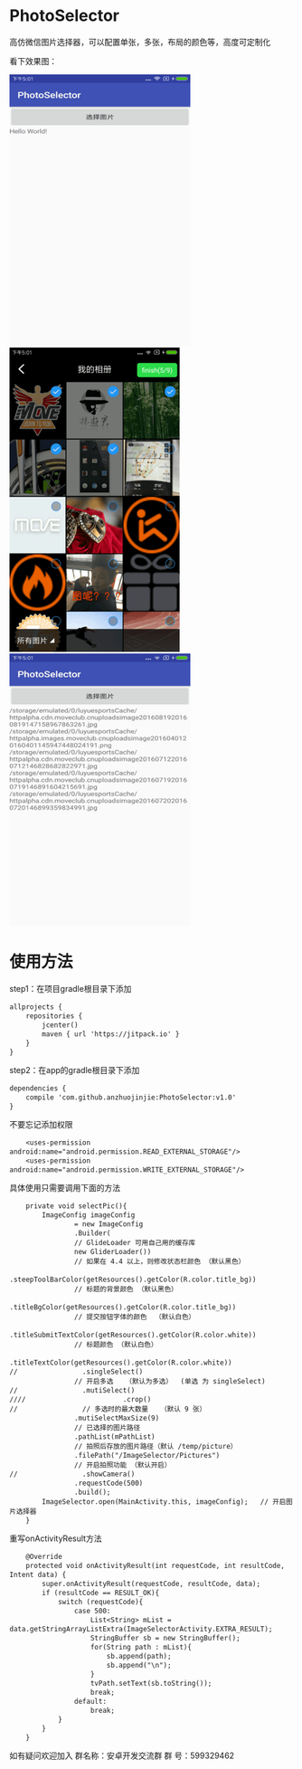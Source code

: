


# PhotoSelector

高仿微信图片选择器，可以配置单张，多张，布局的颜色等，高度可定制化

看下效果图：

![](https://github.com/anzhuojinjie/PhotoSelector/blob/master/img/1.png)  
![](https://github.com/anzhuojinjie/PhotoSelector/blob/master/img/2.png)  
![](https://github.com/anzhuojinjie/PhotoSelector/blob/master/img/3.png)  

# 使用方法

step1：在项目gradle根目录下添加

```
allprojects {
    repositories {
        jcenter()
        maven { url 'https://jitpack.io' }
    }
}
```
step2：在app的gradle根目录下添加

``` 
dependencies {
    compile 'com.github.anzhuojinjie:PhotoSelector:v1.0'
}
```
不要忘记添加权限

``` 
    <uses-permission android:name="android.permission.READ_EXTERNAL_STORAGE"/>
    <uses-permission android:name="android.permission.WRITE_EXTERNAL_STORAGE"/>
```

具体使用只需要调用下面的方法

```
    private void selectPic(){
        ImageConfig imageConfig
                = new ImageConfig
                .Builder(
                // GlideLoader 可用自己用的缓存库
                new GliderLoader())
                // 如果在 4.4 以上，则修改状态栏颜色 （默认黑色）
                .steepToolBarColor(getResources().getColor(R.color.title_bg))
                // 标题的背景颜色 （默认黑色）
                .titleBgColor(getResources().getColor(R.color.title_bg))
                // 提交按钮字体的颜色  （默认白色）
                .titleSubmitTextColor(getResources().getColor(R.color.white))
                // 标题颜色 （默认白色）
                .titleTextColor(getResources().getColor(R.color.white))
//                .singleSelect()
                // 开启多选   （默认为多选）  (单选 为 singleSelect)
//                .mutiSelect()
////                        .crop()
//                // 多选时的最大数量   （默认 9 张）
                .mutiSelectMaxSize(9)
                // 已选择的图片路径
                .pathList(mPathList)
                // 拍照后存放的图片路径（默认 /temp/picture）
                .filePath("/ImageSelector/Pictures")
                // 开启拍照功能 （默认开启）
//                .showCamera()
                .requestCode(500)
                .build();
        ImageSelector.open(MainActivity.this, imageConfig);   // 开启图片选择器
    }
```

重写onActivityResult方法

``` 
    @Override
    protected void onActivityResult(int requestCode, int resultCode, Intent data) {
        super.onActivityResult(requestCode, resultCode, data);
        if (resultCode == RESULT_OK){
            switch (requestCode){
                case 500:
                    List<String> mList = data.getStringArrayListExtra(ImageSelectorActivity.EXTRA_RESULT);
                    StringBuffer sb = new StringBuffer();
                    for(String path : mList){
                        sb.append(path);
                        sb.append("\n");
                    }
                    tvPath.setText(sb.toString());
                    break;
                default:
                    break;
            }
        }
    }
```
如有疑问欢迎加入
群名称：安卓开发交流群
群   号：599329462

